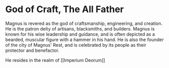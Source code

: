 # God of Craft, The All Father

Magnus is revered as the god of craftsmanship, engineering, and creation. He is the patron deity of artisans, blacksmiths, and builders. Magnus is known for his wise leadership and guidance, and is often depicted as a bearded, muscular figure with a hammer in his hand. He is also the founder of the city of Magnus' Rest, and is celebrated by its people as their protector and benefactor. 

He resides in the realm of [[Imperium Deorum]]